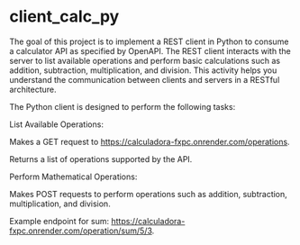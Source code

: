 # client_calc_py
The goal of this project is to implement a REST client in Python to consume a calculator API as specified by OpenAPI. The REST client interacts with the server to list available operations and perform basic calculations such as addition, subtraction, multiplication, and division. This activity helps you understand the communication between clients and servers in a RESTful architecture.

The Python client is designed to perform the following tasks:

List Available Operations:

Makes a GET request to https://calculadora-fxpc.onrender.com/operations.

Returns a list of operations supported by the API.

Perform Mathematical Operations:

Makes POST requests to perform operations such as addition, subtraction, multiplication, and division.

Example endpoint for sum: https://calculadora-fxpc.onrender.com/operation/sum/5/3.
